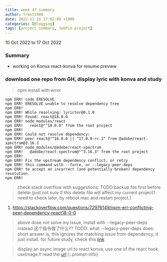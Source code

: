 ```yaml
---
title: week 47 summary
author: Trent1900
date: 2022-11-16 17:02:00 +1000
categories: [Blogging]
tags: [project summary, JobPin project]
---
```


10 Oct 2022 to 17 Oct 2022

### Summary

- working on Konva react-konva for resume preview

### download one repo from GH, display lyric with konva and study

> npm install with error

```console
npm ERR! code ERESOLVE
npm ERR! ERESOLVE unable to resolve dependency tree
npm ERR!
npm ERR! While resolving: lyrictor@0.1.0
npm ERR! Found: react@18.0.0
npm ERR! node_modules/react
npm ERR!   react@"^18.0.0" from the root project
npm ERR!
npm ERR! Could not resolve dependency:
npm ERR! peer react@"^16.8.0 || ^17.0.0-rc.1" from @adobe/react-spectrum@3.16.3
npm ERR! node_modules/@adobe/react-spectrum
npm ERR!   @adobe/react-spectrum@"^3.16.3" from the root project
npm ERR!
npm ERR! Fix the upstream dependency conflict, or retry
npm ERR! this command with --force, or --legacy-peer-deps
npm ERR! to accept an incorrect (and potentially broken) dependency resolution.
npm ERR!
```

> check stack overflow with suggestions:
> TODO:backup file first before delete.(just not sure if this delete file will affect my current project? need to check later, by reboot mac and restart project.)

1. https://stackoverflow.com/questions/72976149/npm-err-conflicting-peer-dependency-react18-0-0

> above dose not solve my issue, install with --legacy-peer-deps instead 这个指令做了什么??
> TODO: what --legacy-peer-deps does: short answer is, this ignores the matching issue from dependency, it just install. for future study, check this [link](https://www.google.com/search?q=--legacy-peer-deps&oq=--legacy-peer-deps&aqs=chrome..69i57.563j0j4&sourceid=chrome&ie=UTF-8)

> display an async image url to react konva, use one of the react hook. useImage.!! read the [url](https://konvajs.org/docs/react/Images.html)<!-- prettier-ignore -->
{:.prompt-info}

>
